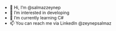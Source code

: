 - 👋 Hi, I’m @salmazzeynep
- 👀 I’m interested in developing
- 🌱 I’m currently learning C#
- 📫 You can reach me via LinkedIn  @zeynepsalmaz



